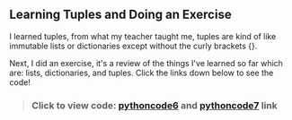 ## Learning Tuples and Doing an Exercise

I learned tuples, from what my teacher taught me, tuples are kind of like immutable lists or dictionaries except without the curly brackets {}.

Next, I did an exercise, it's a review of the things I've learned so far which are: lists, dictionaries, and tuples. Click the links down below to see the code!

>### Click to view code: [pythoncode6](https://github.com/ojeDev/Python-Journey/blob/main/pythoncode6) and [pythoncode7](https://github.com/ojeDev/Python-Journey/blob/main/pythoncode7) link
